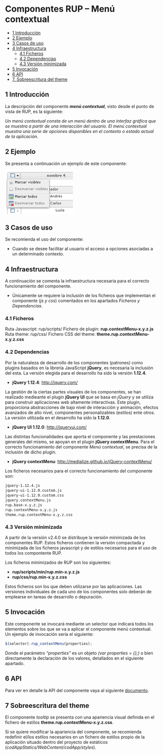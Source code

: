#	Componentes RUP – Menú contextual

<!-- MDTOC maxdepth:6 firsth1:1 numbering:0 flatten:0 bullets:1 updateOnSave:1 -->

   - [1   Introducción](#1-introducción)   
   - [2   Ejemplo](#2-ejemplo)   
   - [3   Casos de uso](#3-casos-de-uso)   
   - [4   Infraestructura](#4-infraestructura)   
      - [4.1 Ficheros](#4.1-ficheros)   
      - [4.2 Dependencias](#4.2-dependencias)   
      - [4.3 Versión minimizada](#4.3-versión-minimizada)   
   - [5   Invocación](#5-invocación)   
   - [6    API](#6-api)   
   - [7.  Sobreescritura del theme](#7-sobreescritura-del-theme)   

<!-- /MDTOC -->


##	1	Introducción
La descripción del componente ***menú contextual***, visto desde el punto de vista de RUP, es la siguiente:

*Un menú contextual consta de un menú dentro de una interfaz gráfica que se muestra a partir de una interacción del usuario. El menú contextual muestra una serie de opciones disponibles en el contexto o estado actual de la aplicación.*


##	2	Ejemplo
Se presenta a continuación un ejemplo de este componente:

![ejemplo](img/rup.contextMenu_1.png)

##	3	Casos de uso
Se recomienda el uso del componente:
+	Cuando se desee facilitar al usuario el acceso a opciones asociadas a un determinado contexto.


##	4	Infraestructura
A continuación se comenta la infraestructura necesaria para el correcto funcionamiento del componente.
+	Únicamente se requiere la inclusión de los ficheros que implementan el componente (*js y css*) comentados en los apartados *Ficheros y Dependencias*.

###	4.1	Ficheros
Ruta Javascript: rup/scripts/
Fichero de plugin: **rup.contextMenu-x.y.z.js**
Ruta theme: rup/css/
Fichero CSS del theme: **theme.rup.contextMenu-x.y.z.css**

###	4.2	Dependencias
Por la naturaleza de desarrollo de los componentes (patrones) como plugins basados en la librería JavaScript **jQuery**, es necesaria la inclusión del esta. La versión elegida para el desarrollo ha sido la versión **1.12.4**.
+	**jQuery 1.12.4**: http://jquery.com/

La gestión de la ciertas partes visuales de los componentes, se han realizado medieante el plugin **jQuery UI** que se basa en *jQuery* y se utiliza para construir aplicaciones web altamente interactivas. Este plugin, proporciona abstracciones de bajo nivel de interacción y animación, efectos avanzados de alto nivel, componentes personalizables (estilos) ente otros. La versión utilizada en el desarrollo ha sido la **1.12.0**.
+	**jQuery UI 1.12.0**: http://jqueryui.com/

Las distintas funcionalidades que aporta el componente y las prestaciones generales del mismo, se apoyan en el plugin **jQuery contextMenu**. Para el correcto funcionamiento del componente *Menú contextual*, se precisa de la inclusión de dicho plugin.
+	**jQuery contextMenu**: http://medialize.github.io/jQuery-contextMenu/

Los ficheros necesarios para el correcto funcionamiento del componente son:

    jquery-1.12.4.js
    jquery-ui-1.12.0.custom.js
	jquery-ui-1.12.0.custom.css
	jquery.contextMenu.js
	rup.base-x.y.z.js
	rup.contextMenu-x.y.z.js
	theme.rup.contextMenu-x.y.z.css

###	4.3	Versión minimizada
A partir de la versión v2.4.0 se distribuye la versión minimizada de los componentes RUP. Estos ficheros contienen la versión compactada y minimizada de los ficheros javascript y de estilos necesarios para el uso de todos los compontente RUP.

Los ficheros minimizados de RUP son los siguientes:
+	**rup/scripts/min/rup.min-x.y.z.js**
+	**rup/css/rup.min-x.y.z.css**

Estos ficheros son los que deben utilizarse por las aplicaciones. Las versiones individuales de cada uno de los componentes solo deberán de emplearse en tareas de desarrollo o depuración.


##	5	Invocación
Este componente se invocará mediante un selector que indicará todos los elementos sobre los que se va a aplicar el componente menú contextual. Un ejemplo de invocación sería el siguiente:
```javascript
$(selector).rup_contextMenu(properties);
```
Donde el parámetro *“properties”* es un objeto *(var properties = {};)* o bien directamente la declaración de los valores, detallados en el siguiente apartado.

## 6	API
Para ver en detalle la API del componente vaya al siguiente [documento](../api/rup.contextMenu.md).

##	7	Sobreescritura del theme
El componente *tooltip* se presenta con una apariencia visual definida en el fichero de estilos **theme.rup.contextMenu-x.y.z.css**.

Si se quiere modificar la apariencia del componente, se recomienda redefinir el/los estilos necesarios en un fichero de estilos propio de la aplicación situado dentro del proyecto de estáticos (*codAppStatics/WebContent/codApp/styles*).
